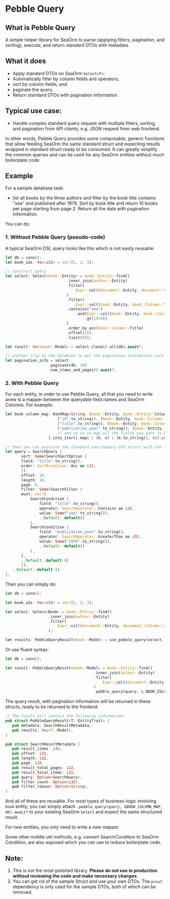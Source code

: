 # Pebble Query

## What is Pebble Query

A simple helper library for SeaOrm to parse (applying filters, pagination, and sorting), execute, and return standard
DTOs with metadata.

## What it does

- Apply standard DTOs on SeaOrm `Select<T>`.
- Automatically filter by column fields and operators,
- sort by column fields, and
- paginate the query.
- Return standard DTOs with pagination information.

## Typical use case:

- Handle complex standard query request with multiple filters, sorting, and pagination from API clients, e.g. JSON
  request from web frontend.

In other words, Pebble Query provides some composable, generic functions that allow feeding SeaOrm the same standard
struct and expecting results wrapped in standard struct ready to be consumed. It can greatly simplify the common queries
and can be used for any SeaOrm entities without much boilerplate code.

## Example

For a sample database task:

- list all books by the three authors and filter by the book title contains "sea" and published after 1976. Sort by book
  title and return 10 books per page starting from page 2. Return all the data with pagination information.

You can do:

### 1. Without Pebble Query (pseudo-code)

A typical SeaOrm DSL query looks like this which is not easily reusable:

 ```rust
 let db = conn();
let book_ids: Vec<i32> = vec![1, 2, 3];

// construct query
let select: Select<book::Entity> = book::Entity::find()
                            .inner_join(author::Entity)
                            .filter(
                                Expr::col((document::Entity, document::Column::Id)).is_in(book_ids).into_condition() // filter by book ids
                            )
                            .filter(
                                Expr::col((book::Entity, book::Column::Title)) // contains "sea"
                            .contains("sea")
                                .and(Expr::col((book::Entity, book::Column::PublicationYear)) // published after 1976
                                    .gt(1976))
                            )
                            .order_by_asc(book::Column::Title)
                            .offset(10)
                            .limit(10);

let result: Vec<book::Model> = select.clone().all(db).await?;

// another trip to the database to get the pagination information such as total number of items and pages.
let pagination_info = select
                    .paginate(db, 10)
                    .num_items_and_pages().await?;

 ```

### 2. With Pebble Query

For each entity, in order to use Pebble Query, all that you need to write anew is a mapper between the queryable field
names and SeaOrm Columns. For example:

 ```rust
let book_column_map: HashMap<String, (book::Entity, book::Entity::Column) > = std::collections::HashMap::from([
                        ("id".to_string(), (book::Entity, book::Column::Id)),
                        ("title".to_string(), (book::Entity, book::Column::Title)),
                        ("publication_year".to_string(), (book::Entity, book::Column::PublicationYear)),
                        // and so on to map all the fields you want to be able to query
                    ].into_iter().map( | (k, v) | (k.to_string(), v)).collect();
 ```

 ```rust
 // then you can populate the standard SearchQuery DTO struct with the same query as above. Our example below is handwritten, but usually is generated and fed to SeaOrm backend. In fact, you can simply provide None for the `SearchQuery` parameter to Pebble Query and it will return all the results filtered by your initial `Select<T>`.
let query = SearchQuery {
        sort: Some(SearchSortOption {
        field: "title".to_string(),
        order: SortDirection::Asc as i32,
        }),
        offset: 10,
        length: 10,
        page: 0,
        filter: Some(SearchFilter {
        must: vec![
            SearchCondition {
                field: "title".to_string(),
                operator: SearchOperator::Contains as i32,
                value: Some("sea".to_string()),
                ..Default::default()
            },
            SearchCondition {
                field: "publication_year".to_string(),
                operator: SearchOperator::GreaterThan as i32,
                value: Some("1976".to_string()),
                ..Default::default()
            },
        ],
        ..Default::default ()
        }),
    ..Default::default ()
};
 ```

Then you can simply do:

 ```rust
let db = conn();

let book_ids: Vec<i32> = vec![1, 2, 3];

let select: Select<Book> = book::Entity::find()
                    .inner_join(author::Entity)
                    .filter(
                        Expr::col((document::Entity, document::Column::Id)).is_in(book_ids).into_condition() // filter by book ids
                    );

let results: PebbleQueryResult<book::Model> = use_pebble_query(select, query, & BOOK_COLUMN_MAP, db).await?;
 ```

Or use fluent syntax:

 ```rust
let db = conn();

let result: PebbleQueryResult<book::Model> = book::Entity::find()
                                        .inner_join(author::Entity)
                                        .filter(
                                            Expr::col((document::Entity, document::Column::Id)).is_in(doc_ids).into_condition()
                                        )
                                        .pebble_query(query, & BOOK_COLUMN_MAP, db).await?; // add this to your existing `Select`.
 ```

The query result, with pagination information will be returned in these structs, ready to be returned to the frontend.

 ```rust
 // The result will contain the following information:
pub struct PebbleQueryResult<T: EntityTrait> {
    pub metadata: SearchResultMetadata,
    pub results: Vec<T::Model>,
}

pub struct SearchResultMetadata {
    pub result_items: i32,
    pub offset: i32,
    pub length: i32,
    pub page: i32,
    pub result_total_pages: i32,
    pub result_total_items: i32,
    pub query: Option<SearchQuery>,
    pub filter_count: Option<i32>,
    pub filter_reason: Option<String>,
}
 ```

And all of these are reusable. For most types of business-logic involving `book` entity, you can simply
attach `.pebble_query(query, &BOOK_COLUMN_MAP, db).await?` to your existing SeaOrm `Select` and expect the same
structured result.

For new entities, you only need to write a new mapper.

Some other middle util methods, e.g. convert SearchCondition to SeaOrm Condition, are also exposed which you can use to
reduce boilerplate code.

## Note:

1. This is not the most polished library. __Please do not use in production without reviewing the code and make
   necessary changes__.
2. You can get rid of the sample Struct and use your own DTOs. The `prost` dependency is only used for the sample DTOs,
   both of which can be removed.